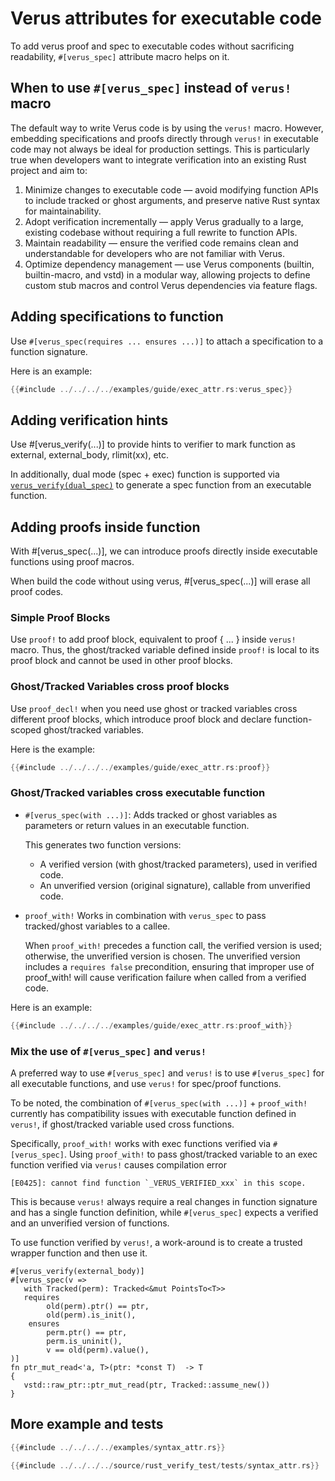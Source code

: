 # Verus attributes for executable code

To add verus proof and spec to executable codes without sacrificing readability,
`#[verus_spec]` attribute macro helps on it.

## When to use `#[verus_spec]` instead of `verus!` macro

The default way to write Verus code is by using the `verus!` macro. However,
embedding specifications and proofs directly through `verus!` in executable code
may not always be ideal for production settings. This is particularly true when
developers want to integrate verification into an existing Rust project and aim
to:

1. Minimize changes to executable code — avoid modifying function APIs to
   include tracked or ghost arguments, and preserve native Rust syntax for
   maintainability.
2. Adopt verification incrementally — apply Verus gradually to a large, existing
   codebase without requiring a full rewrite to function APIs.
3. Maintain readability — ensure the verified code remains clean and
   understandable for developers who are not familiar with Verus.
4. Optimize dependency management — use Verus components (builtin,
   builtin-macro, and vstd) in a modular way, allowing projects to define custom
   stub macros and control Verus dependencies via feature flags.

## Adding specifications to function 

Use `#[verus_spec(requires ... ensures ...)]` to attach a specification to a
function signature.

Here is an example:

```rust
{{#include ../../../../examples/guide/exec_attr.rs:verus_spec}}
```

## Adding verification hints

Use #[verus_verify(...)] to provide hints to verifier to mark function as
external, external_body, rlimit(xx), etc.

In additionally, dual mode (spec + exec) function is supported via
[`verus_verify(dual_spec)`](exec_to_spec.md)  to generate a spec function from
an executable function.

## Adding proofs inside function

With #[verus_spec(...)], we can introduce proofs directly inside executable
functions using proof macros.

When build the code without using verus, #[verus_spec(...)] will erase all proof
codes.

### Simple Proof Blocks

Use `proof!` to add proof block, equivalent to proof { ... } inside `verus!`
macro. Thus, the ghost/tracked variable defined inside `proof!` is local to its
proof block and cannot be used in other proof blocks.

### Ghost/Tracked Variables cross proof blocks

Use `proof_decl!` when you need use ghost or tracked variables cross different
proof blocks, which introduce proof block and declare function-scoped
ghost/tracked variables.

Here is the example:

```rust
{{#include ../../../../examples/guide/exec_attr.rs:proof}}
```

### Ghost/Tracked variables cross executable function

* `#[verus_spec(with ...)]`: Adds tracked or ghost variables as parameters or
  return values in an executable function.

   This generates two function versions: 
   * A verified version (with ghost/tracked parameters), used in verified code.
   * An unverified version (original signature), callable from unverified code.

* `proof_with!`
   Works in combination with `verus_spec` to pass tracked/ghost variables to a callee.
   
   When `proof_with!` precedes a function call, the verified version is used;
   otherwise, the unverified version is chosen. The unverified version includes
   a `requires false` precondition, ensuring that improper use of proof_with!
   will cause verification failure when called from a verified code.

Here is an example:

```rust
{{#include ../../../../examples/guide/exec_attr.rs:proof_with}}
```

### Mix the use of `#[verus_spec]` and `verus!`

A preferred way to use `#[verus_spec]` and `verus!` is to use `#[verus_spec]`
for all executable functions, and use `verus!` for spec/proof functions.

To be noted, the combination of `#[verus_spec(with ...)]` + `proof_with!`
currently has compatibility issues with executable function defined in `verus!`,
if ghost/tracked variable used cross functions. 

Specifically, `proof_with!` works with exec functions verified via
`#[verus_spec]`. Using `proof_with!` to pass ghost/tracked variable to an exec function
verified via `verus!` causes compilation error

```text
[E0425]: cannot find function `_VERUS_VERIFIED_xxx` in this scope.
```

This is because `verus!` always require a real changes in function signature and
has a single function definition, while `#[verus_spec]` expects a verified and
an unverified version of functions.

To use function verified by `verus!`, a work-around is to create a trusted
wrapper function and then use it.

```
#[verus_verify(external_body)]
#[verus_spec(v =>
   with Tracked(perm): Tracked<&mut PointsTo<T>>
   requires
        old(perm).ptr() == ptr,
        old(perm).is_init(),
    ensures
        perm.ptr() == ptr,
        perm.is_uninit(),
        v == old(perm).value(),
)]
fn ptr_mut_read<'a, T>(ptr: *const T)  -> T
{
   vstd::raw_ptr::ptr_mut_read(ptr, Tracked::assume_new())
}
```


## More example and tests

```rust
{{#include ../../../../examples/syntax_attr.rs}}
```

```rust
{{#include ../../../../source/rust_verify_test/tests/syntax_attr.rs}}
```
